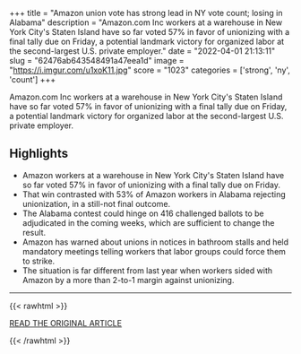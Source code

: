 +++
title = "Amazon union vote has strong lead in NY vote count; losing in Alabama"
description = "Amazon.com Inc workers at a warehouse in New York City's Staten Island have so far voted 57% in favor of unionizing with a final tally due on Friday, a potential landmark victory for organized labor at the second-largest U.S. private employer."
date = "2022-04-01 21:13:11"
slug = "62476ab643548491a47eea1d"
image = "https://i.imgur.com/u1xoK11.jpg"
score = "1023"
categories = ['strong', 'ny', 'count']
+++

Amazon.com Inc workers at a warehouse in New York City's Staten Island have so far voted 57% in favor of unionizing with a final tally due on Friday, a potential landmark victory for organized labor at the second-largest U.S. private employer.

## Highlights

- Amazon workers at a warehouse in New York City's Staten Island have so far voted 57% in favor of unionizing with a final tally due on Friday.
- That win contrasted with 53% of Amazon workers in Alabama rejecting unionization, in a still-not final outcome.
- The Alabama contest could hinge on 416 challenged ballots to be adjudicated in the coming weeks, which are sufficient to change the result.
- Amazon has warned about unions in notices in bathroom stalls and held mandatory meetings telling workers that labor groups could force them to strike.
- The situation is far different from last year when workers sided with Amazon by a more than 2-to-1 margin against unionizing.

---

{{< rawhtml >}}
  <p class="article-category">
    <a target="_blank" href="https://www.reuters.com/business/amazons-union-vote-counts-start-alabama-new-york-2022-03-31/">READ THE ORIGINAL ARTICLE</a>
  </p>
{{< /rawhtml >}}
